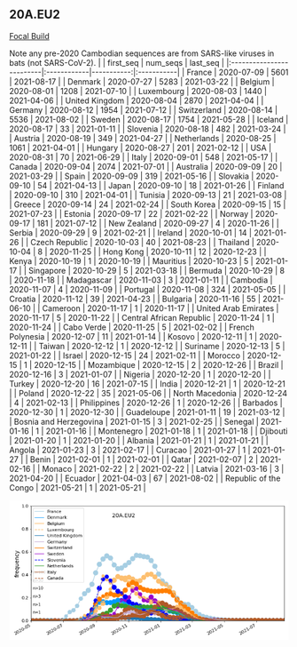 

## 20A.EU2
[Focal Build](https://nextstrain.org/groups/neherlab/ncov/20A.EU2?f_region=Europe)

Note any pre-2020 Cambodian sequences are from SARS-like viruses in bats (not SARS-CoV-2).
|                          | first_seq   |   num_seqs | last_seq   |
|:-------------------------|:------------|-----------:|:-----------|
| France                   | 2020-07-09  |       5601 | 2021-08-17 |
| Denmark                  | 2020-07-27  |       5283 | 2021-03-22 |
| Belgium                  | 2020-08-01  |       1208 | 2021-07-10 |
| Luxembourg               | 2020-08-03  |       1440 | 2021-04-06 |
| United Kingdom           | 2020-08-04  |       2870 | 2021-04-04 |
| Germany                  | 2020-08-12  |       1954 | 2021-07-12 |
| Switzerland              | 2020-08-14  |       5536 | 2021-08-02 |
| Sweden                   | 2020-08-17  |       1754 | 2021-05-28 |
| Iceland                  | 2020-08-17  |         33 | 2021-01-11 |
| Slovenia                 | 2020-08-18  |        482 | 2021-03-24 |
| Austria                  | 2020-08-19  |        349 | 2021-04-27 |
| Netherlands              | 2020-08-25  |       1061 | 2021-04-01 |
| Hungary                  | 2020-08-27  |        201 | 2021-02-12 |
| USA                      | 2020-08-31  |         70 | 2021-06-29 |
| Italy                    | 2020-09-01  |        548 | 2021-05-17 |
| Canada                   | 2020-09-04  |       2074 | 2021-07-01 |
| Australia                | 2020-09-09  |         20 | 2021-03-29 |
| Spain                    | 2020-09-09  |        319 | 2021-05-16 |
| Slovakia                 | 2020-09-10  |         54 | 2021-04-13 |
| Japan                    | 2020-09-10  |         18 | 2021-01-26 |
| Finland                  | 2020-09-10  |        310 | 2021-04-01 |
| Tunisia                  | 2020-09-13  |         21 | 2021-03-08 |
| Greece                   | 2020-09-14  |         24 | 2021-02-24 |
| South Korea              | 2020-09-15  |         15 | 2021-07-23 |
| Estonia                  | 2020-09-17  |         22 | 2021-02-22 |
| Norway                   | 2020-09-17  |        181 | 2021-07-12 |
| New Zealand              | 2020-09-27  |          4 | 2020-11-26 |
| Serbia                   | 2020-09-29  |          9 | 2021-02-21 |
| Ireland                  | 2020-10-01  |         14 | 2021-01-26 |
| Czech Republic           | 2020-10-03  |         40 | 2021-08-23 |
| Thailand                 | 2020-10-04  |          8 | 2020-11-25 |
| Hong Kong                | 2020-10-11  |         12 | 2020-12-23 |
| Kenya                    | 2020-10-19  |          1 | 2020-10-19 |
| Mauritius                | 2020-10-23  |          5 | 2021-01-17 |
| Singapore                | 2020-10-29  |          5 | 2021-03-18 |
| Bermuda                  | 2020-10-29  |          8 | 2020-11-18 |
| Madagascar               | 2020-11-03  |          3 | 2021-01-11 |
| Cambodia                 | 2020-11-07  |          4 | 2020-11-09 |
| Portugal                 | 2020-11-08  |        324 | 2021-05-05 |
| Croatia                  | 2020-11-12  |         39 | 2021-04-23 |
| Bulgaria                 | 2020-11-16  |         55 | 2021-06-10 |
| Cameroon                 | 2020-11-17  |          1 | 2020-11-17 |
| United Arab Emirates     | 2020-11-17  |          5 | 2020-11-22 |
| Central African Republic | 2020-11-24  |          1 | 2020-11-24 |
| Cabo Verde               | 2020-11-25  |          5 | 2021-02-02 |
| French Polynesia         | 2020-12-07  |         11 | 2021-01-14 |
| Kosovo                   | 2020-12-11  |          1 | 2020-12-11 |
| Taiwan                   | 2020-12-12  |          1 | 2020-12-12 |
| Suriname                 | 2020-12-13  |          5 | 2021-01-22 |
| Israel                   | 2020-12-15  |         24 | 2021-02-11 |
| Morocco                  | 2020-12-15  |          1 | 2020-12-15 |
| Mozambique               | 2020-12-15  |          2 | 2020-12-26 |
| Brazil                   | 2020-12-16  |          3 | 2021-01-07 |
| Nigeria                  | 2020-12-20  |          1 | 2020-12-20 |
| Turkey                   | 2020-12-20  |         16 | 2021-07-15 |
| India                    | 2020-12-21  |          1 | 2020-12-21 |
| Poland                   | 2020-12-22  |         35 | 2021-05-06 |
| North Macedonia          | 2020-12-24  |          4 | 2021-02-13 |
| Philippines              | 2020-12-26  |          1 | 2020-12-26 |
| Barbados                 | 2020-12-30  |          1 | 2020-12-30 |
| Guadeloupe               | 2021-01-11  |         19 | 2021-03-12 |
| Bosnia and Herzegovina   | 2021-01-15  |          3 | 2021-02-25 |
| Senegal                  | 2021-01-16  |          1 | 2021-01-16 |
| Montenegro               | 2021-01-18  |          1 | 2021-01-18 |
| Djibouti                 | 2021-01-20  |          1 | 2021-01-20 |
| Albania                  | 2021-01-21  |          1 | 2021-01-21 |
| Angola                   | 2021-01-23  |          3 | 2021-02-17 |
| Curacao                  | 2021-01-27  |          1 | 2021-01-27 |
| Benin                    | 2021-02-01  |          1 | 2021-02-01 |
| Qatar                    | 2021-02-07  |          2 | 2021-02-16 |
| Monaco                   | 2021-02-22  |          2 | 2021-02-22 |
| Latvia                   | 2021-03-16  |          3 | 2021-04-20 |
| Ecuador                  | 2021-04-03  |         67 | 2021-08-02 |
| Republic of the Congo    | 2021-05-21  |          1 | 2021-05-21 |

![Overall trends 20A.EU2](/overall_trends_figures/overall_trends_20A.EU2.png)